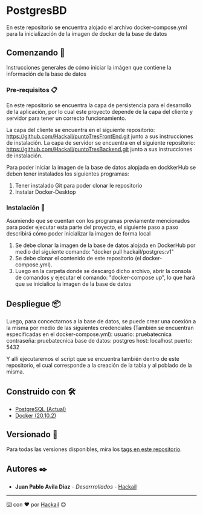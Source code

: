 # PostgresBD

En este repositorio se encuentra alojado el archivo docker-compose.yml para la inicialización de la imagen de docker de la base de datos

## Comenzando 🚀

Instrucciones generales de cómo iniciar la imágen que contiene la información de la base de datos
### Pre-requisitos 📋

En este repositorio se encuentra la capa de persistencia para el desarrollo de la aplicación, por lo cual este proyecto depende de la capa del cliente y servidor para tener un correcto funcionamiento. 

La capa del cliente se encuentra en el siguiente repositorio: https://github.com/Hackail/puntoTresFrontEnd.git junto a sus instrucciones de instalación.
La capa de servidor se encuentra en el siguiente repositorio: https://github.com/Hackail/puntoTresBackend.git junto a sus instrucciones de instalación.

Para poder iniciar la imagen de la base de datos alopjada en dockkerHub se deben tener instalados los siguientes programas:

1. Tener instalado Git para poder clonar le repositorio
2. Instalar Docker-Desktop

### Instalación 🔧

Asumiendo que se cuentan con los programas previamente mencionados para poder ejecutar esta parte del proyecto, el siguiente paso a paso describirá cómo poder inicializar la imagen de forma local

1. Se debe clonar la imagen de la base de datos alojada en DockerHub por medio del siguiente comando: "docker pull hackail/postgres:v1"
2. Se debe clonar el contenido de este repositorio (el docker-compose.yml).
3. Luego en la carpeta donde se descargó dicho archivo, abrir la consola de comandos y ejecutar el comando: "docker-compose up", lo que hará que se inicialice la imagen de la base de datos

## Despliegue 📦

Luego, para concectarnos a la base de datos, se puede crear una coexión a la misma por medio de las siguientes credenciales (También se encuentran especificadas en el docker-compose.yml):
usuario: pruebatecnica
contraseña: pruebatecnica
base de datos: postgres
host: localhost
puerto: 5432

Y allí ejecutaremos el script que se encuentra también dentro de este repositorio, el cual corresponde a la creación de la tabla y al poblado de la misma.

## Construido con 🛠️

* [PostgreSQL (Actual)](https://www.java.com/es/download/help/java8.html) 
* [Docker (20.10.2)](https://www.docker.com/get-started)

## Versionado 📌

Para todas las versiones disponibles, mira los [tags en este repositorio](https://github.com/Hackail/postgresDB/tags).

## Autores ✒️

* **Juan Pablo Avila Diaz** - *Desarrrollados* - [Hackail](https://github.com/Hackail)

---
⌨️ con ❤️ por [Hackail](https://github.com/Hackail) 😊
